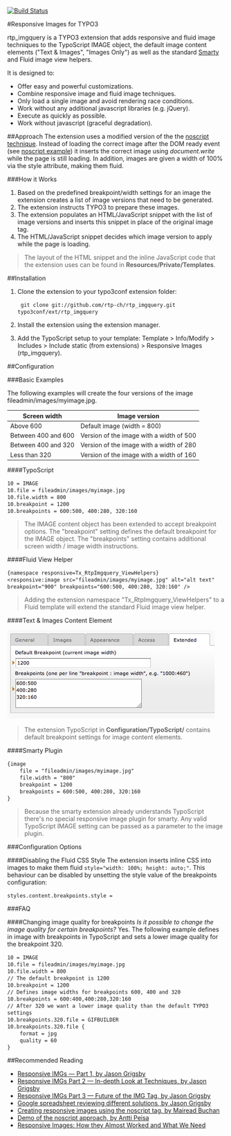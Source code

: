 [![Build Status](https://travis-ci.org/rtp-ch/rtp_imgquery.png)](https://travis-ci.org/rtp-ch/rtp_imgquery.png)

#Responsive Images for TYPO3

rtp_imgquery is a TYPO3 extension that adds responsive and fluid image techniques to the TypoScript IMAGE object, the default image content elements ("Text & Images", "Images Only") as well as the standard [Smarty](https://github.com/rtp-ch/smarty) and Fluid image view helpers.

It is designed to:

* Offer easy and powerful customizations.
* Combine responsive image and fluid image techniques.
* Only load a single image and avoid rendering race conditions.
* Work without any additional javascript libraries (e.g. jQuery).
* Execute as quickly as possible.
* Work without javascript (graceful degradation).

##Approach
The extension uses a modified version of the the [noscript technique](http://www.cloudfour.com/responsive-imgs-part-2/#toc-anchor-1977-22). Instead of loading the correct image after the DOM ready event (see [noscript example](http://www.monoliitti.com/images/)) it inserts the correct image using *document.write* while the page is still loading. In addition, images are given a width of 100% via the style attribute, making them fluid.

###How it Works
1. Based on the predefined breakpoint/width settings for an image the extension creates a list of image versions that need to be generated.
2. The extension instructs TYPO3 to prepare these images.
3. The extension populates an HTML/JavaScript snippet with the list of image versions and inserts this snippet in place of the original image tag.
4. The HTML/JavaScript snippet decides which image version to apply while the page is loading.

> The layout of the HTML snippet and the inline JavaScript code that the extension uses can be found in **Resources/Private/Templates**.

##Installation
1. Clone the extension to your typo3conf extension folder:

		git clone git://github.com/rtp-ch/rtp_imgquery.git typo3conf/ext/rtp_imgquery

2. Install the extension using the extension manager.
3. Add the TypoScript setup to your template: Template > Info/Modify > Includes > Include static (from extensions) > Responsive Images (rtp_imgquery).

##Configuration

###Basic Examples

The following examples will create the four versions of the image fileadmin/images/myimage.jpg.

Screen width  | Image version
--------------|--------------
Above 600 | Default image (width = 800)
Between 400 and 600 | Version of the image with a width of 500
Between 400 and 320 | Version of the image with a width of 280
Less than 320 | Version of the image with a width of 160

####TypoScript

	10 = IMAGE
	10.file = fileadmin/images/myimage.jpg
	10.file.width = 800
	10.breakpoint = 1200
	10.breakpoints = 600:500, 400:280, 320:160

> The IMAGE content object has been extended to accept breakpoint options. The "breakpoint" setting defines the default breakpoint for the IMAGE object. The "breakpoints" setting contains additional screen width / image width instructions.

####Fluid View Helper

    {namespace responsive=Tx_RtpImgquery_ViewHelpers}
    <responsive:image src="fileadmin/images/myimage.jpg" alt="alt text" breakpoint="900" breakpoints="600:500, 400:280, 320:160" />

> Adding the extension namespace "Tx_RtpImgquery_ViewHelpers" to a Fluid template will extend the standard Fluid image view helper.

####Text & Images Content Element

![*Breakpoint settings for images in content elements*](https://github.com/rtp-ch/rtp_imgquery/raw/master/Documentation/Images/content_element.png)

> The extension TypoScript in **Configuration/TypoScript/** contains default breakpoint settings for image content elements.

####Smarty Plugin

    {image
        file = "fileadmin/images/myimage.jpg"
        file.width = "800"
        breakpoint = 1200
        breakpoints = 600:500, 400:280, 320:160
    }

> Because the smarty extension already understands TypoScript there's no special responsive image plugin for smarty. Any valid TypoScript IMAGE setting can be passed as a parameter to the image plugin.

###Configuration Options

####Disabling the Fluid CSS Style
The extension inserts inline CSS into images to make them fluid ```style="width: 100%; height: auto;"```. This behaviour can be disabled by unsetting the style value of the breakpoints configuration:

```
styles.content.breakpoints.style =
```

###FAQ

####Changing image quality for breakpoints
*Is it possible to change the image quality for certain breakpoints?* Yes. The following example defines in image with breakpoints in TypoScript and sets a lower image quality for the breakpoint 320.


	10 = IMAGE
	10.file = fileadmin/images/myimage.jpg
	10.file.width = 800
	// The default breakpoint is 1200
	10.breakpoint = 1200
	// Defines image widths for breakpoints 600, 400 and 320
	10.breakpoints = 600:400,400:280,320:160
	// After 320 we want a lower image quality than the default TYPO3 settings
	10.breakpoints.320.file = GIFBUILDER
	10.breakpoints.320.file {
        format = jpg
        quality = 60
    }

##Recommended Reading
* [Responsive IMGs — Part 1, by Jason Grigsby](http://www.cloudfour.com/responsive-imgs/)
* [Responsive IMGs Part 2 — In-depth Look at Techniques, by Jason Grigsby](http://www.cloudfour.com/responsive-imgs-part-2/)
* [Responsive IMGs Part 3 — Future of the IMG Tag, by Jason Grigsby](http://www.cloudfour.com/responsive-imgs-part-3-future-of-the-img-tag/)
* [Google spreadsheet reviewing different solutions, by Jason Grigsby](https://docs.google.com/spreadsheet/ccc?key=0AisdYBkuKzZ9dHpzSmd6ZTdhbDdoN21YZ29WRVdlckE&hl=en_US#gid=0)
* [Creating responsive images using the noscript tag, by Mairead Buchan](http://www.headlondon.com/our-thoughts/technology/posts/creating-responsive-images-using-the-noscript-tag)
* [Demo of the noscript approach, by Antti Peisa](http://www.monoliitti.com/images/)
* [Responsive Images: How they Almost Worked and What We Need](http://www.alistapart.com/articles/responsive-images-how-they-almost-worked-and-what-we-need/)
